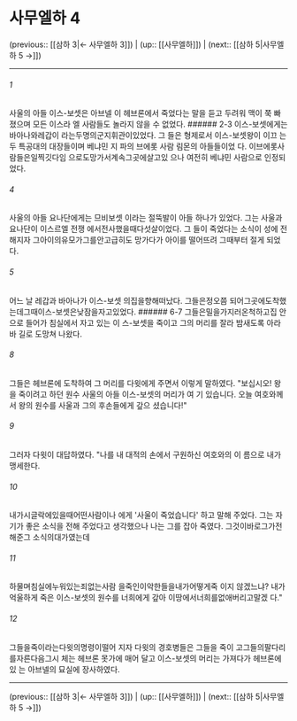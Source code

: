 # 사무엘하 4

(previous:: [[삼하 3|← 사무엘하 3]]) | (up:: [[사무엘하]]) | (next:: [[삼하 5|사무엘하 5 →]])

***




###### 1 

사울의 아들 이스-보셋은 아브넬 이 헤브론에서 죽었다는 말을 듣고 두려워 맥이 쭉 빠졌으며 모든 이스라 엘 사람들도 놀라지 않을 수 없었다. ###### 2-3 이스-보셋에게는바아나와레갑이 라는두명의군지휘관이있었다. 그 들은 형제로서 이스-보셋왕이 이끄 는 두 특공대의 대장들이며 베냐민 지 파의 브에롯 사람 림몬의 아들들이었 다. 이브에롯사람들은일찍깃다임 으로도망가서계속그곳에살고있 으나 여전히 베냐민 사람으로 인정되 었다. 



###### 4 

사울의 아들 요나단에게는 므비보셋 이라는 절뚝발이 아들 하나가 있었다. 그는 사울과 요나단이 이스르엘 전쟁 에서전사했을때다섯살이었다. 그 들이 죽었다는 소식이 성에 전해지자 그아이의유모가그를안고급히도 망가다가 아이를 떨어뜨려 그때부터 절게 되었다. 



###### 5 

어느 날 레갑과 바아나가 이스-보셋 의집을향해떠났다. 그들은정오쯤 되어그곳에도착했는데그때이스-보셋은낮잠을자고있었다. ###### 6-7 그들은밀을가지러온척하고집 안으로 들어가 침실에서 자고 있는 이 스-보셋을 죽이고 그의 머리를 잘라 밤새도록 아라바 길로 도망쳐 나왔다. 



###### 8 

그들은 헤브론에 도착하여 그 머리를 다윗에게 주면서 이렇게 말하였다. "보십시오! 왕을 죽이려고 하던 원수 사울의 아들 이스-보셋의 머리가 여 기 있습니다. 오늘 여호와께서 왕의 원수를 사울과 그의 후손들에게 갚으 셨습니다!" 



###### 9 

그러자 다윗이 대답하였다. "나를 내 대적의 손에서 구원하신 여호와의 이 름으로 내가 맹세한다. 



###### 10 

내가시글락에있을때어떤사람이나 에게 '사울이 죽었습니다' 하고 말해 주었다. 그는 자기가 좋은 소식을 전해 주었다고 생각했으나 나는 그를 잡아 죽였다. 그것이바로그가전해준그 소식의대가였는데 



###### 11 

하물며침실에누워있는죄없는사람 을죽인이악한들을내가어떻게죽 이지 않겠느냐? 내가 억울하게 죽은 이스-보셋의 원수를 너희에게 갚아 이땅에서너희를없애버리고말겠 다." 



###### 12 

그들을죽이라는다윗의명령이떨어 지자 다윗의 경호병들은 그들을 죽이 고그들의팔다리를자른다음그시 체는 헤브론 못가에 매어 달고 이스-보셋의 머리는 가져다가 헤브론에 있 는 아브넬의 묘실에 장사하였다.

***

(previous:: [[삼하 3|← 사무엘하 3]]) | (up:: [[사무엘하]]) | (next:: [[삼하 5|사무엘하 5 →]])
